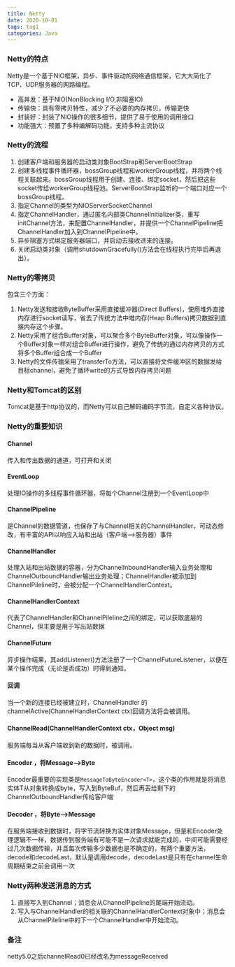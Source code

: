 ```yaml
---
title: Netty
date: 2020-10-01
tags: tag1
categories: Java
---
```


### Netty的特点
Netty是一个基于NIO框架，异步、事件驱动的网络通信框架，它大大简化了TCP、UDP服务器的网路编程。
* 高并发：基于NIO(NonBlocking I/O,非阻塞IO)
* 传输快：具有零拷贝特性，减少了不必要的内存拷贝，传输更快
* 封装好：封装了NIO操作的很多细节，提供了易于使用的调用接口
* 功能强大：预置了多种编解码功能，支持多种主流协议

### Netty的流程
1. 创建客户端和服务器的启动类对象BootStrap和ServerBootStrap
2. 创建多线程事件循环器，bossGroup线程和workerGroup线程，并将两个线程关联起来。bossGroup线程用于创建、连接、绑定socket，然后把这些socket传给workerGroup线程池。ServerBootStrap监听的一个端口对应一个bossGroup线程。
3. 指定Channel的类型为NIOServerSocketChannel
4. 指定ChannelHandler，通过匿名内部类ChannelInitializer类，重写initChannel方法，来配置ChannelHandler，并提供一个ChannelPipeline把ChannelHandler加入到ChannelPipeline中。
5. 异步阻塞方式绑定服务器端口，并启动去接收进来的连接。
6. 关闭启动类对象（调用shutdownGracefully()方法会在线程执行完毕后再退出）。


### Netty的零拷贝
包含三个方面：
1. Netty发送和接收ByteBuffer采用直接缓冲器(Direct Buffers)，使用堆外直接内存进行socket读写，省去了传统方法中堆内存(Heap Buffers)拷贝数据到直接内存这个步骤。
2. Netty采用了组合Buffer对象，可以聚合多个ByteBuffer对象，可以像操作一个Buffer对象一样对组合Buffer进行操作，避免了传统的通过内存拷贝的方式将多个Buffer组合成一个Buffer
3. Netty的文件传输采用了transferTo方法，可以直接将文件缓冲区的数据发给目标channel，避免了循环write的方式导致内存拷贝问题

### Netty和Tomcat的区别
Tomcat是基于http协议的，而Netty可以自己解码编码字节流，自定义各种协议。

### Netty的重要知识

#### Channel  
传入和传出数据的通道，可打开和关闭

####  EventLoop  
处理IO操作的多线程事件循环器，将每个Channel注册到一个EventLoop中

####  ChannelPipeline  
是Channel的数据管道，也保存了与Channel相关的ChannelHandler，可动态修改，有丰富的API以响应入站和出站（客户端-->服务器）事件

####  ChannelHandler  
处理入站和出站数据的容器，分为ChannelInboundHandler输入业务处理和ChannelOutboundHandler输出业务处理；ChannelHandler被添加到ChannelPileline时，会被分配一个ChannelHandlerContext。  

####  ChannelHandlerContext  
代表了ChannelHandler和ChannelPileline之间的绑定，可以获取底层的Channel，但主要是用于写出站数据

####  ChannelFuture  
异步操作结果，其addListener()方法注册了一个ChannelFutureListener，以便在某个操作完成（无论是否成功）时得到通知。

#### 回调  
当一个新的连接已经被建立时，ChannelHandler 的 channelActive(ChannelHandlerContext ctx)回调方法将会被调用。

#### ChannelRead(ChannelHandlerContext ctx，Object msg)  
服务端每当从客户端收到新的数据时，被调用。

####  Encoder ，将Message-->Byte
Encoder最重要的实现类是`MessageToByteEncoder<T>`，这个类的作用就是将消息实体T从对象转换成byte，写入到ByteBuf，然后再丢给剩下的ChannelOutboundHandler传给客户端  

#### Decoder ，将Byte-->Message
在服务端接收到数据时，将字节流转换为实体对象Message，但是和Encoder处理逻辑不一样，数据传到服务端有可能不是一次请求就能完成的，中间可能需要经过几次数据传输，并且每次传输多少数据也是不确定的，有两个重要方法，decode和decodeLast，默认是调用decode，decodeLast是只有在channel生命周期结束之前会调用一次

###  Netty两种发送消息的方式
1. 直接写入到Channel；消息会从ChannelPipeline的尾端开始流动。
2. 写入与ChannelHandler的相关联的ChannelHandlerContext对象中；消息会从ChannelPileline中的下一个ChannelHandler中开始流动。

### 备注
netty5.0之后channelRead0已经改名为messageReceived

